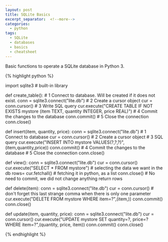 ```yaml
---
layout: post
title: SQLite Basics
excerpt_separator:  <!--more-->
categories:
  - python
tags:
  - SQLite
  - databases
  - basics
  - cheatsheet
---
```

Basic functions to operate a SQLite database in Python 3.

{% highlight python %}

import sqlite3 # built-in library

def create_table():
    # 1 Connect to database. Will be created if it does not exist.
    conn = sqlite3.connect("lite.db")
    # 2 Create a cursor object
    cur = conn.cursor()
    # 3 Write SQL query
    cur.execute("CREATE TABLE IF NOT EXISTS mystore (item TEXT, quantity INTEGER, price REAL)")
    # 4 Commit the changes to the database
    conn.commit()
    # 5 Close the connection
    conn.close()

def insert(item, quantity, price):
    conn = sqlite3.connect("lite.db") # 1 Connect to database
    cur = conn.cursor() # 2 Create a cursor object
    # 3 SQL query
    cur.execute("INSERT INTO mystore VALUES(?,?,?)",(item,quantity,price))
    conn.commit() # 4 Commit the changes to the database
    # 5 Close the connection
    conn.close()

def view():
    conn = sqlite3.connect("lite.db")
    cur = conn.cursor()
    cur.execute("SELECT * FROM mystore") # selecting the data we want in the db
    rows= cur.fetchall() # fetching it in python, as a list
    conn.close() # No need to commit, we did not change anything
    return rows

def delete(item):
    conn = sqlite3.connect("lite.db")
    cur = conn.cursor()
    # don't forget this last strange comma when there is only one parameter
    cur.execute("DELETE FROM mystore WHERE item=?",(item,))
    conn.commit()
    conn.close()

def update(item, quantity, price):
    conn = sqlite3.connect("lite.db")
    cur = conn.cursor()
    cur.execute("UPDATE mystore SET quantity=?, price=? WHERE item=?",(quantity, price, item))
    conn.commit()
    conn.close()

{% endhighlight %}
